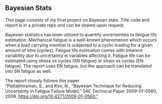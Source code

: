## Bayesian Stats

This page consists of my final project on Bayesian stats. THe code and report is in a private repo and can be shared upon request. 


Bayesian statistics has been utilized to quantify uncertainties to fatigue life estimation. 
Mechanical fatigue is a well-known phenomenon which occurs when a load carrying 
member is subjected to a cyclic loading for a given amount of time (cycles). Fatigue life 
estimation comes with inherent variability due to uncertainty in variables affecting it. 
Fatigue life can be estimated using stress vs cycles (SN fatigue) or strain vs cycles (EN 
fatigue). The report uses EN fatigue, but the approach can be translated into SN fatigue as 
well. <br>

The report closely follows this paper <br>
 “Pattabhiraman, S., and Kim, N., "Bayesian Technique for Reducing Uncertainty in 
Fatigue Failure Model," SAE Technical Paper 2009-01-0560, 
2009, https://doi.org/10.4271/2009-01-0560.”
